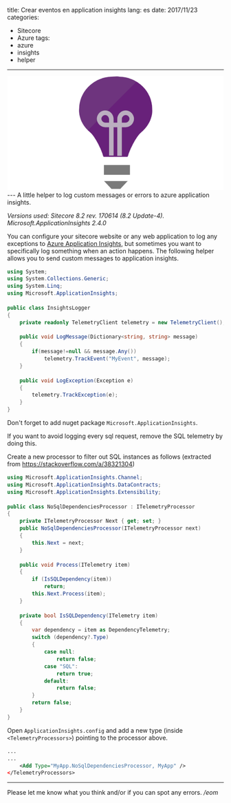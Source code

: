 title: Crear eventos en application insights
lang: es
date: 2017/11/23
categories:
- Sitecore
- Azure
tags:
- azure
- insights
- helper

---
<img class="hero-img" src="/images/app-insights.png" alt="Application Insights">
---
A little helper to log custom messages or errors to azure application insights.
<!-- more -->

*Versions used: Sitecore 8.2 rev. 170614 (8.2 Update-4). Microsoft.ApplicationInsights 2.4.0*

You can configure your sitecore website or any web application to log any exceptions to [Azure Application Insights](https://azure.microsoft.com/en-us/services/application-insights/), but sometimes you want to specifically log something when an action happens. The following helper allows you to send custom messages to application insights.

``` csharp
using System;
using System.Collections.Generic;
using System.Linq;
using Microsoft.ApplicationInsights;

public class InsightsLogger
{
    private readonly TelemetryClient telemetry = new TelemetryClient();

    public void LogMessage(Dictionary<string, string> message)
    {
        if(message!=null && message.Any())
            telemetry.TrackEvent("MyEvent", message);
    }

    public void LogException(Exception e)
    {
        telemetry.TrackException(e);
    }
}
```
Don't forget to add nuget package `Microsoft.ApplicationInsights`.

If you want to avoid logging every sql request, remove the SQL telemetry by doing this. 

Create a new processor to filter out SQL instances as follows (extracted from https://stackoverflow.com/a/38321304)

``` csharp
using Microsoft.ApplicationInsights.Channel;
using Microsoft.ApplicationInsights.DataContracts;
using Microsoft.ApplicationInsights.Extensibility;

public class NoSqlDependenciesProcessor : ITelemetryProcessor
{
    private ITelemetryProcessor Next { get; set; }
    public NoSqlDependenciesProcessor(ITelemetryProcessor next)
    {
        this.Next = next;
    }

    public void Process(ITelemetry item)
    {
        if (IsSQLDependency(item))
            return;
        this.Next.Process(item);
    }

    private bool IsSQLDependency(ITelemetry item)
    {
        var dependency = item as DependencyTelemetry;
        switch (dependency?.Type)
        {
            case null:
                return false;
            case "SQL":
                return true;
            default:
                return false;
        }
        return false;
    }
}
```

Open `ApplicationInsights.config` and add a new type (inside `<TelemetryProcessors>`) pointing to the processor above.

``` xml
...
...
    <Add Type="MyApp.NoSqlDependenciesProcessor, MyApp" />
</TelemetryProcessors>
```
---

Please let me know what you think and/or if you can spot any errors.
*/eom*

